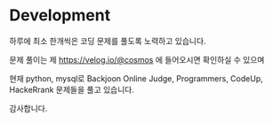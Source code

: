 # Development

하루에 최소 한개씩은 코딩 문제를 풀도록 노력하고 있습니다.

문제 풀이는 제 https://velog.io/@cosmos 에 들어오시면 확인하실 수 있으며

현재 python, mysql로 Backjoon Online Judge, Programmers, CodeUp, HackeRrank 문제들을 풀고 있습니다.

감사합니다.
